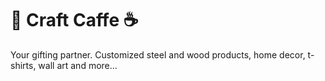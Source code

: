 # 🎨 Craft Caffe  ☕

Your gifting partner. Customized steel and wood products, home decor, t-shirts, wall art and more...
